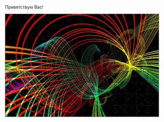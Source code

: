 Приветствую Вас!



<img src = 'https://github.com/Elena16-student/Elena16-student/blob/main/6223878170.jpg' alt ='The unlimited' width = '600'>
